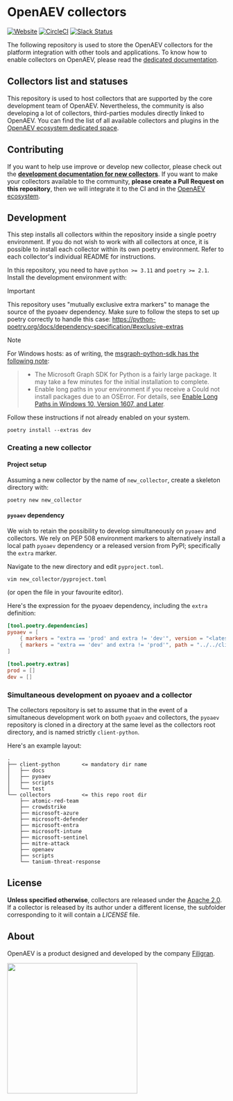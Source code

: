 # OpenAEV collectors

[![Website](https://img.shields.io/badge/website-openaev.io-blue.svg)](https://openaev.io)
[![CircleCI](https://circleci.com/gh/OpenAEV-Platform/collectors.svg?style=shield)](https://circleci.com/gh/OpenAEV-Platform/collectors/tree/main)
[![Slack Status](https://img.shields.io/badge/slack-3K%2B%20members-4A154B)](https://community.filigran.io)

The following repository is used to store the OpenAEV collectors for the platform integration with other tools and
applications. To know how to enable collectors on OpenAEV, please read the [dedicated documentation](https://docs.openaev.io/latest/deployment/ecosystem/collectors).

## Collectors list and statuses

This repository is used to host collectors that are supported by the core development team of OpenAEV.
Nevertheless, the community is also developing a lot of collectors, third-parties modules directly linked to OpenAEV.
You can find the list of all available collectors and plugins in the [OpenAEV ecosystem dedicated space](https://filigran.notion.site/OpenAEV-Ecosystem-30d8eb73d7d04611843e758ddef8941b).

## Contributing

If you want to help use improve or develop new collector, please check out the
**[development documentation for new collectors](https://docs.openaev.io/latest/development/collectors)**. If you want to make your collectors available to the community,
**please create a Pull Request on this repository**, then we will integrate it to the CI and in
the [OpenAEV ecosystem](https://filigran.notion.site/OpenAEV-Ecosystem-30d8eb73d7d04611843e758ddef8941b).

## Development
This step installs all collectors within the repository inside a single poetry environment. If you do not wish
to work with all collectors at once, it is possible to install each collector within its own poetry environment. Refer
to each collector's individual README for instructions.

In this repository, you need to have `python >= 3.11` and `poetry >= 2.1`. Install the development environment with:
> [!IMPORTANT]
> This repository uses "mutually exclusive extra markers" to manage the source of the pyoaev dependency. Make sure to
> follow the steps to set up poetry correctly to handle this case:
> https://python-poetry.org/docs/dependency-specification/#exclusive-extras

> [!NOTE]
> For Windows hosts: as of writing, the [msgraph-python-sdk has the following note](https://github.com/microsoftgraph/msgraph-sdk-python/blob/65d88850202e9ea75477583e76e75dfbf6d75859/README.md#1-installation):
> > * The Microsoft Graph SDK for Python is a fairly large package. It may take a few minutes for the initial installation to complete.
> > * Enable long paths in your environment if you receive a Could not install packages due to an OSError. For details, see [Enable Long Paths in Windows 10, Version 1607, and Later](https://learn.microsoft.com/en-us/windows/win32/fileio/maximum-file-path-limitation?tabs=powershell#enable-long-paths-in-windows-10-version-1607-and-later).
> 
> Follow these instructions if not already enabled on your system.

```shell
poetry install --extras dev
```

### Creating a new collector

#### Project setup
Assuming a new collector by the name of `new_collector`, create a skeleton directory with:
```shell
poetry new new_collector
```

#### `pyoaev` dependency
We wish to retain the possibility to develop simultaneously on `pyoaev` and collectors. We rely on PEP 508 environment
markers to alternatively install a local path `pyoaev` dependency or a released version from PyPI; specifically the `extra`
marker.

Navigate to the new directory and edit `pyproject.toml`.
```shell
vim new_collector/pyproject.toml
```
(or open the file in your favourite editor).

Here's the expression for the pyoaev dependency, including the `extra` definition:
```toml
[tool.poetry.dependencies]
pyoaev = [
    { markers = "extra == 'prod' and extra != 'dev'", version = "<latest pyoaev release on PyPI>", source = "pypi"  },
    { markers = "extra == 'dev' and extra != 'prod'", path = "../../client-python", develop = true },
]

[tool.poetry.extras]
prod = []
dev = []
```

### Simultaneous development on pyoaev and a collector
The collectors repository is set to assume that in the event of a simultaneous development work on both `pyoaev`
and collectors, the `pyoaev` repository is cloned in a directory at the same level as the collectors root directory,
and is named strictly `client-python`.

Here's an example layout:
```
.
├── client-python       <= mandatory dir name
│   ├── docs
│   ├── pyoaev
│   ├── scripts
│   └── test
└── collectors          <= this repo root dir
    ├── atomic-red-team
    ├── crowdstrike
    ├── microsoft-azure
    ├── microsoft-defender
    ├── microsoft-entra
    ├── microsoft-intune
    ├── microsoft-sentinel
    ├── mitre-attack
    ├── openaev
    ├── scripts
    └── tanium-threat-response
```

## License

**Unless specified otherwise**, collectors are released under the [Apache 2.0](https://github.com/OpenAEV-Platform/collectors/blob/master/LICENSE). If a collector is released by its
author under a different license, the subfolder corresponding to it will contain a *LICENSE* file.

## About

OpenAEV is a product designed and developed by the company [Filigran](https://filigran.io).

<a href="https://filigran.io" alt="Filigran"><img src="https://github.com/OpenAEV-Platform/openaev/raw/master/.github/img/logo_filigran.png" width="300" /></a>